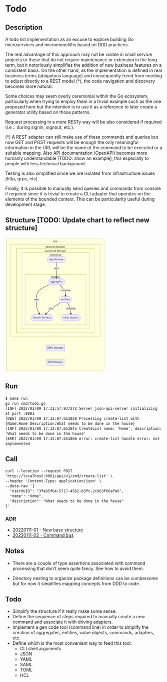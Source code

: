 # Todo

## Description

A todo list implementation as an excuse to explore building Go microservices and micromonoliths based on DDD practices.

The real advantage of this approach may not be visible in small service projects or those that do not require maintenance or extension in the long term, but it notoriously simplifies the addition of new business features on a consistent basis. On the other hand, as the implementation is defined in real business terms (ubiquitous language) and consequently freed from needing to adjust directly to a REST model (*), the code navigation and discovery becomes more natural.

Some choices may seem overly ceremonial within the Go ecosystem, particularly when trying to employ them in a trivial example such as the one proposed here but the intention is to use it as a reference to later create a generator utility based on those patterns.

Request processing in a more RESTy way will be also considered if required (i.e .: during signin, signout, etc.).

(*) A REST adapter can still make use of these commands and queries but now GET and POST requests will be enough the only meaningful information in the URL will be the name of the command to be executed or a suitable mapping. Also API documentation (OpenAPI) becomes more humanly understandable [TODO: show an example], this especially to people with less technical background.

Testing is also simplified since we are isolated from infrastructure issues (http, grpc, etc).

Finally, it is possible to manually send queries and commands from console if required since it is trivial to create a CLI adapter that operates on the elements of the bounded context. This can be particularity useful during development stage.

## Structure [TODO: Update chart to reflect new structure]
<img src="docs/images/first-draft.png?raw=true" alt="Draft" width="320">

## Run
```shell
$ make run
go run cmd/todo.go
[INF] 2022/01/09 17:31:57.937272 Server json-api-server initializing at port :8081
[DBG] 2022/01/09 17:32:07.651828 Processing create-list with {Name:Home Description:What needs to be done in the house}
[INF] 2022/01/09 17:32:07.651845 CreateList name: 'Home', description: 'What needs to be done in the house'
[ERR] 2022/01/09 17:32:07.651866 error: create-list handle error: not implemented
```

## Call
```shell
curl --location --request POST 'http://localhost:8081/api/v1/cmd/create-list' \
--header 'Content-Type: application/json' \
--data-raw '{
  "userUUID": "3fa85f64-5717-4562-b3fc-2c963f66afa6",
  "name": "Home",
  "description": "What needs to be done in the house"
}'
```

### ADR

* [20220111-01 - New base structure](docs/adr/20220111-01-New-base-structure.md)
* [20220111-02 - Command bus](docs/adr/20220111-02-Command-bus.md)

## Notes

* There are a couple of type assertions associated with command processing that don't seem quite fancy. See how to avoid them.

* Directory nesting to organize package definitions can be cumbersome but for now it simplifies mapping concepts from DDD to code.

## Todo
* Simplify the structure if it really make some sense.
* Define the sequence of steps required to manually create a new command and associate it with driving adapters.
* Implement a gen code tool (command line) in order to simplify the creation of aggregates, entities, value objects, commands, adapters, etc.
* Define which is the most convenient way to feed this tool:
  * CLI shell arguments
  * JSON
  * YAML
  * SAML
  * TOML
  * HCL

